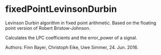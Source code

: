 # fixedPointLevinsonDurbin
Levinson Durbin algorithm in fixed point arithmetic. Based on the floating point version of Robert Bristow-Johnson.

Calculates the LPC coefficients and the error_power of a signal.

Authors: Finn Bayer, Christoph Eike, Uwe Simmer, 24. Jun. 2016.

